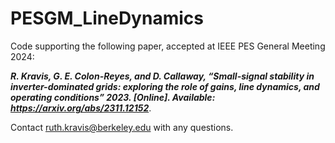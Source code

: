 # PESGM_LineDynamics

Code supporting the following paper, accepted at IEEE PES General Meeting 2024:

***R. Kravis, G. E. Colon-Reyes, and D. Callaway,
“Small-signal stability in inverter-dominated grids: exploring the role of gains, line dynamics, and operating conditions” 2023. [Online]. Available: https://arxiv.org/abs/2311.12152***. 

Contact <ruth.kravis@berkeley.edu> with any questions. 
